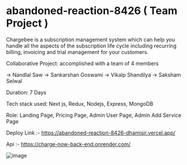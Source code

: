 # abandoned-reaction-8426 ( Team Project ) 
Chargebee is a subscription management system which can help you handle all the aspects of the subscription life cycle including recurring billing, invoicing and trial management for your customers.

Collaborative Project: accomplished with a team of 4 members

-> Nandlal Saw
-> Sankarshan Goswami
-> Vikalp Shandilya
-> Saksham Selwal

Duration: 7 Days

Tech stack used: Next js, Redux, Nodejs, Express, MongoDB

Role: Landing Page, Pricing Page, Admin User Page, Admin Add Service Page


Deploy Link :- https://abandoned-reaction-8426-dhamisir.vercel.app/

Api :- https://charge-now-back-end.onrender.com/


![image](https://user-images.githubusercontent.com/96005514/208365137-c070c93a-4eb6-40ed-b86a-6c9233f575ba.png)
